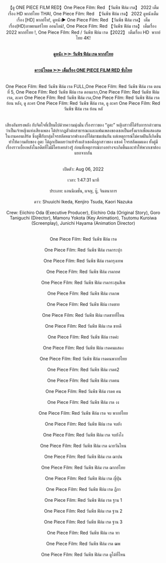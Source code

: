 <div style="text-align: center;"><div style="text-align: left;"><div style="text-align: center;"><div style="text-align: left;"><div style="text-align: center;"><div>【ดู ONE PIECE FILM RED】One Piece Film: Red 【วันพีซ ฟิล์ม เรด】 2022 เต็มเรื่อง HD พากย์ไทย THAI, One Piece Film: Red&nbsp; 【วันพีซ ฟิล์ม เรด】 2022 ดูหนังเต็มเรื่อง [HD] พากย์ไท!, ดูหนัง▶ One Piece Film: Red 【วันพีซ ฟิล์ม เรด】 เต็มเรื่อง(HD)ภาพยนตร์ไทย ออนไลน์!, One Piece Film: Red 【วันพีซ ฟิล์ม เรด】 เต็มเรื่อง&nbsp; 2022 พากย์ไทย !, One Piece Film: Red / วันพีซ ฟิล์ม เรด【2022】 เต็มเรื่อง HD&nbsp; พากย์ไทย 4K!</div><div><br /></div><div><br /></div><div><b><a href="https://star-movies.stream/th/movie/900667">ดูหนัง ➣➣ วันพีซ ฟิล์ม เรด พากย์ไทย</a></b></div><div><b><br /></b></div><div><b><br /></b></div><div><b><a href="https://star-movies.stream/th/movie/900667">ดาวน์โหลด ➣➣ เต็มเรื่อง ONE PIECE FILM RED ซับไทย</a></b></div><div><br /></div><div><br /></div><div>One Piece Film: Red วันพีซ ฟิล์ม เรด FULL,One Piece Film: Red วันพีซ ฟิล์ม เรด ตอนที่ 5, One Piece Film: Red วันพีซ ฟิล์ม เรด ตอนแรก,One Piece Film: Red วันพีซ ฟิล์ม เรด, ละคร One Piece Film: Red วันพีซ ฟิล์ม เรด,One Piece Film: Red วันพีซ ฟิล์ม เรด ย้อน หลัง, ดู ละคร One Piece Film: Red วันพีซ ฟิล์ม เรด, ดู ละคร One Piece Film: Red วันพีซ ฟิล์ม เรด ย้อน หลั</div><div><br /></div><div><br /></div><div>เสียงอันทรงพลัง กับจิตใจที่เปี่ยมไปด้วยความมุ่งมั่น เรื่องราวของ “อูตะ” หญิงสาวที่ได้รับการกล่าวขานว่าเป็นเจ้าหญิงแห่งเสียงเพลง ได้ปรากฏตัวต่อสาธารณะและแฟนเพลงของเธอเป็นครั้งแรกเพื่อแสดงสดในงานคอนเสิร์ต ซึ่งลูฟี่กับกลุ่มโจรสลัดหมวกฟางเองก็ได้มาชมเช่นกัน แต่เหตุการณ์ไม่คาดฝันก็เกิดขึ้น ทำให้ความลับของ อูตะ ได้ถูกเปิดเผยว่าแท้จริงแล้วเธอคือลูกสาวของ แชงค์ โจรสลัดผมแดง ทั้งคู่มีเรื่องราวเบื้องหลังในอดีตที่ไม่มีใครเคยล่วงรู้ ก่อนที่เหตุการณ์บางอย่างจะเกิดขึ้นและทำให้พวกเขาต้องแยกจากกัน</div><div><br /></div><div><br /></div><div>เปิดตัว: Aug 06, 2022</div><div><br /></div><div>เวลา: 1:47:31 นาที</div><div><br /></div><div>ประเภท: แอนนิเมชั่น, ผจญ, บู๊, จินตนาการ</div><div><br /></div><div>ดาว: Shuuichi Ikeda, Kenjiro Tsuda, Kaori Nazuka</div><div><br /></div><div>Crew: Eiichiro Oda (Executive Producer), Eiichiro Oda (Original Story), Goro Taniguchi (Director), Mamoru Yokota (Key Animation), Tsutomu Kuroiwa (Screenplay), Junichi Hayama (Animation Director)</div><div><br /></div><div><br /></div><div>One Piece Film: Red วันพีซ ฟิล์ม เรด</div><div><br /></div><div>One Piece Film: Red วันพีซ ฟิล์ม เรดกระปุก</div><div><br /></div><div>One Piece Film: Red วันพีซ ฟิล์ม เรดกรุงเทพ</div><div><br /></div><div>One Piece Film: Red วันพีซ ฟิล์ม เรดกยศ</div><div><br /></div><div>One Piece Film: Red วันพีซ ฟิล์ม เรดกระสุนสีเพ</div><div><br /></div><div>One Piece Film: Red วันพีซ ฟิล์ม เรดกพ</div><div><br /></div><div>One Piece Film: Red วันพีซ ฟิล์ม เรดขาย</div><div><br /></div><div>One Piece Film: Red วันพีซ ฟิล์ม เรดขายที่ไหน</div><div><br /></div><div>One Piece Film: Red วันพีซ ฟิล์ม เรด ขายดี</div><div><br /></div><div>One Piece Film: Red วันพีซ ฟิล์ม เรดค่ะ</div><div><br /></div><div>One Piece Film: Red วันพีซ ฟิล์ม เรดคนแสดง</div><div><br /></div><div>One Piece Film: Red วันพีซ ฟิล์ม เรดคนพากย์ไทย</div><div><br /></div><div>One Piece Film: Red วันพีซ ฟิล์ม เรดฅ2</div><div><br /></div><div>One Piece Film: Red วันพีซ ฟิล์ม เรดฅน</div><div><br /></div><div>One Piece Film: Red วันพีซ ฟิล์ม เรดฅ คน</div><div><br /></div><div>One Piece Film: Red วันพีซ ฟิล์ม เรด งง</div><div><br /></div><div>One Piece Film: Red วันพีซ ฟิล์ม เรด จบ พากย์ไทย</div><div><br /></div><div>One Piece Film: Red วันพีซ ฟิล์ม เรด จบยัง</div><div><br /></div><div>One Piece Film: Red วันพีซ ฟิล์ม เรด จบยังไง</div><div><br /></div><div>One Piece Film: Red วันพีซ ฟิล์ม เรด ฉายวันไหน</div><div><br /></div><div>One Piece Film: Red วันพีซ ฟิล์ม เรด ฌาปน</div><div><br /></div><div>One Piece Film: Red วันพีซ ฟิล์ม เรด ฌากย์ไทย</div><div><br /></div><div>One Piece Film: Red วันพีซ ฟิล์ม เรด ญี่ปุ่น</div><div><br /></div><div>One Piece Film: Red วันพีซ ฟิล์ม เรด ฎีกา</div><div><br /></div><div>One Piece Film: Red วันพีซ ฟิล์ม เรด ฐาน 1</div><div><br /></div><div>One Piece Film: Red วันพีซ ฟิล์ม เรด ฐาน 2</div><div><br /></div><div>One Piece Film: Red วันพีซ ฟิล์ม เรด ฐาน 3</div><div><br /></div><div>One Piece Film: Red วันพีซ ฟิล์ม เรด ฑา</div><div><br /></div><div>One Piece Film: Red วันพีซ ฟิล์ม เรด ฒพ</div><div><br /></div><div>One Piece Film: Red วันพีซ ฟิล์ม เรด ดูได้ที่ไหน</div></div></div></div></div></div>
